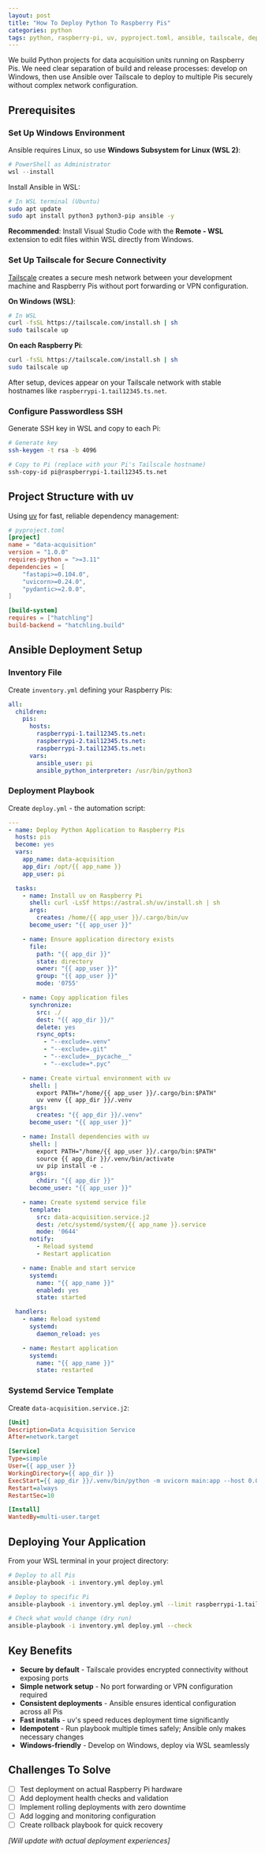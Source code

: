 ```yaml
---
layout: post
title: "How To Deploy Python To Raspberry Pis"
categories: python
tags: python, raspberry-pi, uv, pyproject.toml, ansible, tailscale, deployment, automation
---
```


We build Python projects for data acquisition units running on Raspberry Pis. We need clear separation of build and release processes: develop on Windows, then use Ansible over Tailscale to deploy to multiple Pis securely without complex network configuration.

## Prerequisites

### Set Up Windows Environment

Ansible requires Linux, so use **Windows Subsystem for Linux (WSL 2)**:

```powershell
# PowerShell as Administrator
wsl --install
```

Install Ansible in WSL:

```bash
# In WSL terminal (Ubuntu)
sudo apt update
sudo apt install python3 python3-pip ansible -y
```

**Recommended**: Install Visual Studio Code with the **Remote - WSL** extension to edit files within WSL directly from Windows.

### Set Up Tailscale for Secure Connectivity

[Tailscale](https://tailscale.com/) creates a secure mesh network between your development machine and Raspberry Pis without port forwarding or VPN configuration.

**On Windows (WSL)**:

```bash
# In WSL
curl -fsSL https://tailscale.com/install.sh | sh
sudo tailscale up
```

**On each Raspberry Pi**:

```bash
curl -fsSL https://tailscale.com/install.sh | sh
sudo tailscale up
```

After setup, devices appear on your Tailscale network with stable hostnames like `raspberrypi-1.tail12345.ts.net`.

### Configure Passwordless SSH

Generate SSH key in WSL and copy to each Pi:

```bash
# Generate key
ssh-keygen -t rsa -b 4096

# Copy to Pi (replace with your Pi's Tailscale hostname)
ssh-copy-id pi@raspberrypi-1.tail12345.ts.net
```

## Project Structure with uv

Using [uv](https://github.com/astral-sh/uv) for fast, reliable dependency management:

```toml
# pyproject.toml
[project]
name = "data-acquisition"
version = "1.0.0"
requires-python = ">=3.11"
dependencies = [
    "fastapi>=0.104.0",
    "uvicorn>=0.24.0",
    "pydantic>=2.0.0",
]

[build-system]
requires = ["hatchling"]
build-backend = "hatchling.build"
```

## Ansible Deployment Setup

### Inventory File

Create `inventory.yml` defining your Raspberry Pis:

```yaml
all:
  children:
    pis:
      hosts:
        raspberrypi-1.tail12345.ts.net:
        raspberrypi-2.tail12345.ts.net:
        raspberrypi-3.tail12345.ts.net:
      vars:
        ansible_user: pi
        ansible_python_interpreter: /usr/bin/python3
```

### Deployment Playbook

Create `deploy.yml` - the automation script:

```yaml
---
- name: Deploy Python Application to Raspberry Pis
  hosts: pis
  become: yes
  vars:
    app_name: data-acquisition
    app_dir: /opt/{{ app_name }}
    app_user: pi

  tasks:
    - name: Install uv on Raspberry Pi
      shell: curl -LsSf https://astral.sh/uv/install.sh | sh
      args:
        creates: /home/{{ app_user }}/.cargo/bin/uv
      become_user: "{{ app_user }}"

    - name: Ensure application directory exists
      file:
        path: "{{ app_dir }}"
        state: directory
        owner: "{{ app_user }}"
        group: "{{ app_user }}"
        mode: '0755'

    - name: Copy application files
      synchronize:
        src: ./
        dest: "{{ app_dir }}/"
        delete: yes
        rsync_opts:
          - "--exclude=.venv"
          - "--exclude=.git"
          - "--exclude=__pycache__"
          - "--exclude=*.pyc"

    - name: Create virtual environment with uv
      shell: |
        export PATH="/home/{{ app_user }}/.cargo/bin:$PATH"
        uv venv {{ app_dir }}/.venv
      args:
        creates: "{{ app_dir }}/.venv"
      become_user: "{{ app_user }}"

    - name: Install dependencies with uv
      shell: |
        export PATH="/home/{{ app_user }}/.cargo/bin:$PATH"
        source {{ app_dir }}/.venv/bin/activate
        uv pip install -e .
      args:
        chdir: "{{ app_dir }}"
      become_user: "{{ app_user }}"

    - name: Create systemd service file
      template:
        src: data-acquisition.service.j2
        dest: /etc/systemd/system/{{ app_name }}.service
        mode: '0644'
      notify:
        - Reload systemd
        - Restart application

    - name: Enable and start service
      systemd:
        name: "{{ app_name }}"
        enabled: yes
        state: started

  handlers:
    - name: Reload systemd
      systemd:
        daemon_reload: yes

    - name: Restart application
      systemd:
        name: "{{ app_name }}"
        state: restarted
```

### Systemd Service Template

Create `data-acquisition.service.j2`:

```ini
[Unit]
Description=Data Acquisition Service
After=network.target

[Service]
Type=simple
User={{ app_user }}
WorkingDirectory={{ app_dir }}
ExecStart={{ app_dir }}/.venv/bin/python -m uvicorn main:app --host 0.0.0.0 --port 8000
Restart=always
RestartSec=10

[Install]
WantedBy=multi-user.target
```

## Deploying Your Application

From your WSL terminal in your project directory:

```bash
# Deploy to all Pis
ansible-playbook -i inventory.yml deploy.yml

# Deploy to specific Pi
ansible-playbook -i inventory.yml deploy.yml --limit raspberrypi-1.tail12345.ts.net

# Check what would change (dry run)
ansible-playbook -i inventory.yml deploy.yml --check
```

## Key Benefits

- **Secure by default** - Tailscale provides encrypted connectivity without exposing ports
- **Simple network setup** - No port forwarding or VPN configuration required
- **Consistent deployments** - Ansible ensures identical configuration across all Pis
- **Fast installs** - uv's speed reduces deployment time significantly
- **Idempotent** - Run playbook multiple times safely; Ansible only makes necessary changes
- **Windows-friendly** - Develop on Windows, deploy via WSL seamlessly

## Challenges To Solve

- [ ] Test deployment on actual Raspberry Pi hardware
- [ ] Add deployment health checks and validation
- [ ] Implement rolling deployments with zero downtime
- [ ] Add logging and monitoring configuration
- [ ] Create rollback playbook for quick recovery

*[Will update with actual deployment experiences]*
